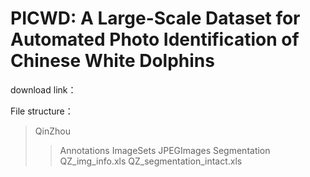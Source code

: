 # PICWD: A Large-Scale Dataset for Automated Photo Identification of Chinese White Dolphins

download link：

File structure：
>QinZhou
>>Annotations
>>ImageSets
>>JPEGImages
>>Segmentation
>>QZ_img_info.xls
>>QZ_segmentation_intact.xls

